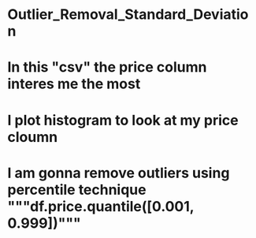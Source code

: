# Outlier_Removal_Standard_Deviation
# In this "csv" the price column interes me the most
# I plot histogram to look at my price cloumn
# I am gonna remove outliers using percentile technique """df.price.quantile([0.001, 0.999])"""
